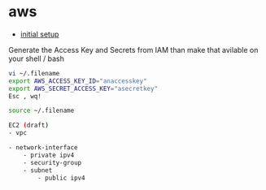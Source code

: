 # aws
- [initial setup](https://registry.terraform.io/providers/hashicorp/aws/latest/docs)

Generate the Access Key and Secrets from IAM than make that avilable on your shell / bash

```sh
vi ~/.filename
export AWS_ACCESS_KEY_ID="anaccesskey"
export AWS_SECRET_ACCESS_KEY="asecretkey"
Esc , wq!

source ~/.filename

```


```sh
EC2 (draft)
- vpc

- network-interface
    - private ipv4
    - security-group
    - subnet
        - public ipv4
```